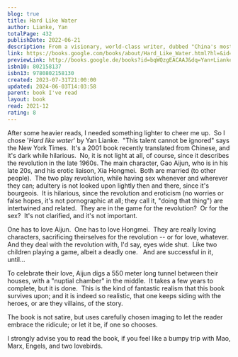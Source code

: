 ```yaml
---  
blog: true  
title: Hard Like Water  
author: Lianke, Yan  
totalPage: 432  
publishDate: 2022-06-21  
description: From a visionary, world-class writer, dubbed "China's most controversial novelist" by the New Yorker, a gripping and biting story of ambition and betrayal, following two young communist revolutionaries whose forbidden love sets them apart from their traditionally minded village, as the Cultural Revolution sweeps the nation  
link: https://books.google.com/books/about/Hard_Like_Water.html?hl=&id=bqWQzgEACAAJ  
previewLink: http://books.google.de/books?id=bqWQzgEACAAJ&dq=Yan+Lianke,+Hard+Like+Water&hl=&as_pt=BOOKS&cd=1&source=gbs_api  
isbn10: 802158137  
isbn13: 9780802158130  
created: 2023-07-31T21:00:00  
updated: 2024-06-03T14:03:58  
parent: book I've read  
layout: book  
read: 2021-12  
rating: 8  
---  
```

  
After some heavier reads, I needed something lighter to cheer me up.  So I chose '_Hard like water_' by Yan Lianke.  "This talent cannot be ignored" says the New York Times.  It's a 2001 book recently translated from Chinese, and it's dark while hilarious.  No, it is not light at all, of course, since it describes the revolution in the late 1960s. The main character, Gao Aijun, who is in his late 20s, and his erotic liaison, Xia Hongmei.  Both are married (to other people).  The two play revolution, while having sex whenever and wherever they can; adultery is not looked upon lightly then and there, since it's bourgeois.  It is hilarious, since the revolution and eroticism (no worries or false hopes, it's not pornographic at all; they call it, "doing that thing") are intertwined and related.  They are in the game for the revolution?  Or for the sex?  It's not clarified, and it's not important.    
  
One has to love Aijun.  One has to love Hongmei.  They are really loving characters, sacrificing theirselves for the revolution -- or for love, whatever.  And they deal with the revolution with, I'd say, eyes wide shut.  Like two children playing a game, albeit a deadly one.   And are successful in it, until...    
  
To celebrate their love, Aijun digs a 550 meter long tunnel between their houses, with a "nuptial chamber" in the middle.  It takes a few years to complete, but it is done.  This is the kind of fantastic realism that this book survives upon; and it is indeed so realistic, that one keeps siding with the heroes, or are they villains, of the story.    
  
The book is not satire, but uses carefully chosen imaging to let the reader embrace the ridicule; or let it be, if one so chooses.     
  
I strongly advise you to read the book, if you feel like a bumpy trip with Mao, Marx, Engels, and two lovebirds.  
